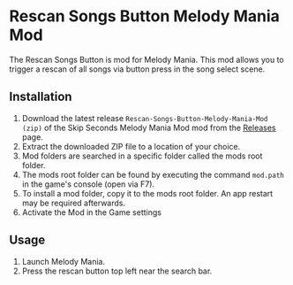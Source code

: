 # Rescan Songs Button Melody Mania Mod 

The Rescan Songs Button is mod for Melody Mania. This mod allows you to trigger a rescan of all songs via button press in the song select scene.

## Installation

1. Download the latest release  `Rescan-Songs-Button-Melody-Mania-Mod (zip)` of the Skip Seconds Melody Mania Mod mod from the [Releases](https://github.com/DerDorius/Rescan-Songs-Button-Melody-Mania-Mod/releases) page.
2. Extract the downloaded ZIP file to a location of your choice.
3. Mod folders are searched in a specific folder called the mods root folder.
4. The mods root folder can be found by executing the command `mod.path` in the game's console (open via F7).
5. To install a mod folder, copy it to the mods root folder. An app restart may be required afterwards.
6. Activate the Mod in the Game settings


## Usage

1. Launch Melody Mania.
2. Press the rescan button top left near the search bar.

